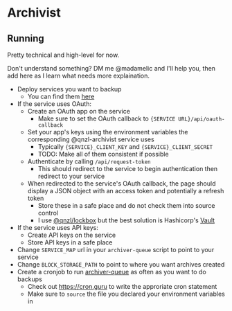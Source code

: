 # Archivist

## Running

Pretty technical and high-level for now.

Don't understand something? DM me @madamelic and I'll help you, then add here as I learn what needs more explaination.

- Deploy services you want to backup
  - You can find them [here](https://github.com/qnzl-archivist)
- If the service uses OAuth:
  - Create an OAuth app on the service
    - Make sure to set the OAuth callback to `{SERVICE URL}/api/oauth-callback`
  - Set your app's keys using the environment variables the corresponding @qnzl-archivist service uses
    - Typically `{SERVICE}_CLIENT_KEY` and `{SERVICE}_CLIENT_SECRET`
    - TODO: Make all of them consistent if possible
  - Authenticate by calling `/api/request-token`
    - This should redirect to the service to begin authentication then redirect to your service
  - When redirected to the service's OAuth callback, the page should display a JSON object with an access token and potentially a refresh token
    - Store these in a safe place and do not check them into source control
    - I use [@qnzl/lockbox](https://gitlab.com/qnzl/lockbox) but the best solution is Hashicorp's [Vault](https://www.vaultproject.io/)
- If the service uses API keys:
  - Create API keys on the service
  - Store API keys in a safe place
- Change `SERVICE_MAP` url in your `archiver-queue` script to point to your service
- Change `BLOCK_STORAGE_PATH` to point to where you want archives created
- Create a cronjob to run [archiver-queue](https://github.com/qnzl-archivist/archiver-queue) as often as you want to do backups
  - Check out https://cron.guru to write the approriate cron statement
  - Make sure to `source` the file you declared your environment variables in
